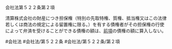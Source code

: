 会社法第５２２条第２項

清算株式会社の財産につき担保権（特別の先取特権、質権、抵当権又はこの法律若しくは商法の規定による留置権に限る。）を有する債権者がその担保権の行使によって弁済を受けることができる債権の額は、[前項](会社法＿＿＿＿第５２２条第１項)の債権の額に算入しない。

#会社法
#会社法/第５２２条
#会社法/第５２２条/第２項
